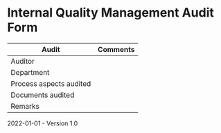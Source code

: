 # Internal Quality Management Audit Form

| Audit                   | Comments |
| ----------------------- | -------- |
| Auditor                 |          |
| Department              |          |
| Process aspects audited |          |
| Documents audited       |          |
| Remarks                 |          |



2022-01-01 - Version 1.0

